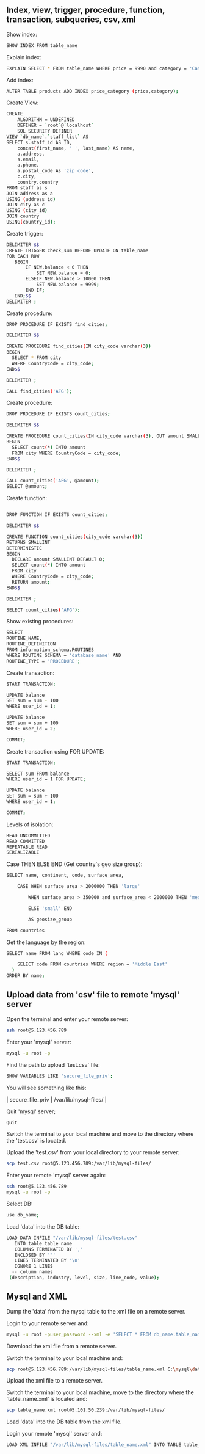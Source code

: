 ## Index, view, trigger, procedure, function, transaction, subqueries, csv, xml

Show index:

```bash
SHOW INDEX FROM table_name
```

Explain index:

```bash
EXPLAIN SELECT * FROM table_name WHERE price = 9990 and category = 'Category name';
```

Add index:

```bash
ALTER TABLE products ADD INDEX price_category (price,category);
```

Create View:

```bash
CREATE
    ALGORITHM = UNDEFINED
    DEFINER = `root`@`localhost`
    SQL SECURITY DEFINER
VIEW `db_name`.`staff_list` AS
SELECT s.staff_id AS ID,
    concat(first_name, ' ', last_name) AS name,
    a.address,
    s.email,
    a.phone,
    a.postal_code As 'zip code',
    c.city,
    country.country
FROM staff as s
JOIN address as a
USING (address_id)
JOIN city as c
USING (city_id)
JOIN country
USING(country_id);
```

Create trigger:

```bash
DELIMITER $$
CREATE TRIGGER check_sum BEFORE UPDATE ON table_name
FOR EACH ROW
   BEGIN
       IF NEW.balance < 0 THEN
           SET NEW.balance = 0;
       ELSEIF NEW.balance > 10000 THEN
           SET NEW.balance = 9999;
       END IF;
   END;$$
DELIMITER ;
```

Create procedure:

```bash
DROP PROCEDURE IF EXISTS find_cities;

DELIMITER $$

CREATE PROCEDURE find_cities(IN city_code varchar(3))
BEGIN
  SELECT * FROM city
  WHERE CountryCode = city_code;
END$$

DELIMITER ;

CALL find_cities('AFG');
```

Create procedure:

```bash
DROP PROCEDURE IF EXISTS count_cities;

DELIMITER $$

CREATE PROCEDURE count_cities(IN city_code varchar(3), OUT amount SMALLINT)
BEGIN
  SELECT count(*) INTO amount
  FROM city WHERE CountryCode = city_code;
END$$

DELIMITER ;

CALL count_cities('AFG', @amount);
SELECT @amount;
```

Create function:

```bash

DROP FUNCTION IF EXISTS count_cities;

DELIMITER $$

CREATE FUNCTION count_cities(city_code varchar(3))
RETURNS SMALLINT
DETERMINISTIC
BEGIN
  DECLARE amount SMALLINT DEFAULT 0;
  SELECT count(*) INTO amount
  FROM city
  WHERE CountryCode = city_code;
  RETURN amount;
END$$

DELIMITER ;

SELECT count_cities('AFG');
```

Show existing procedures:

```bash
SELECT
ROUTINE_NAME,
ROUTINE_DEFINITION
FROM information_schema.ROUTINES
WHERE ROUTINE_SCHEMA = 'database_name' AND
ROUTINE_TYPE = 'PROCEDURE';
```

Create transaction:

```bash
START TRANSACTION;

UPDATE balance
SET sum = sum - 100
WHERE user_id = 1;

UPDATE balance
SET sum = sum + 100
WHERE user_id = 2;

COMMIT;
```

Create transaction using FOR UPDATE:

```bash
START TRANSACTION;

SELECT sum FROM balance
WHERE user_id = 1 FOR UPDATE;

UPDATE balance
SET sum = sum + 100
WHERE user_id = 1;

COMMIT;
```

Levels of isolation:

```bash
READ UNCOMMITTED
READ COMMITTED
REPEATABLE READ
SERIALIZABLE
```

Case THEN ELSE END (Get country's geo size group):

```bash
SELECT name, continent, code, surface_area,

    CASE WHEN surface_area > 2000000 THEN 'large'

        WHEN surface_area > 350000 and surface_area < 2000000 THEN 'medium'

        ELSE 'small' END

        AS geosize_group

FROM countries
```

Get the language by the region:

```bash
SELECT name FROM lang WHERE code IN (

    SELECT code FROM countries WHERE region = 'Middle East'
  )
ORDER BY name;
```

## Upload data from 'csv' file to remote 'mysql' server

Open the terminal and enter your remote server:

```bash
ssh root@5.123.456.789
```

Enter your 'mysql' server:

```bash
mysql -u root -p
```

Find the path to upload 'test.csv' file:

```bash
SHOW VARIABLES LIKE 'secure_file_priv';
```

You will see something like this:

 | secure_file_priv | /var/lib/mysql-files/ |

 Quit 'mysql' server;

 ```bash
 Quit
 ```

Switch the terminal to your local machine and move to the directory where the 'test.csv' is located.

Upload the 'test.csv' from your local directory to your remote server:

 ```bash
scp test.csv root@5.123.456.789:/var/lib/mysql-files/
 ```

Enter your remote 'mysql' server again:

```bash
ssh root@5.123.456.789
mysql -u root -p
```

Select DB:

 ```bash
use db_name;
 ```

Load 'data' into the DB table:

```bash
LOAD DATA INFILE "/var/lib/mysql-files/test.csv"
   INTO table table_name
   COLUMNS TERMINATED BY ','
   ENCLOSED BY '"'
   LINES TERMINATED BY '\n'
   IGNORE 1 LINES
  -- column names
 (description, industry, level, size, line_code, value);
```

## Mysql and XML

Dump the 'data' from the mysql table to the xml file on a remote server.

Login to your remote server and:

```bash
mysql -u root -puser_password --xml -e 'SELECT * FROM db_name.table_name' > /var/lib/mysql-files/table_name.xml
```

Download the xml file from a remote server.

Switch the terminal to your local machine and:

```bash
scp root@5.123.456.789:/var/lib/mysql-files/table_name.xml C:\mysql\data
```

Upload the xml file to a remote server.

Switch the terminal to your local machine, move to the directory where the 'table_name.xml' is located and:

```bash
scp table_name.xml root@5.101.50.239:/var/lib/mysql-files/
```

Load 'data' into the DB table from the xml file.

Login your remote 'mysql' server and:

```bash
LOAD XML INFILE "/var/lib/mysql-files/table_name.xml" INTO TABLE table_name;
```